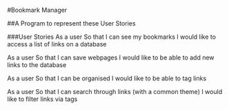 #Bookmark Manager

##A Program to represent these User Stories

###User Stories
As a user
So that I can see my bookmarks
I would like to access a list of links on a database

As a user
So that I can save webpages
I would like to be able to add new links to the database

As a user
So that I can be organised
I would like to be able to tag links

As a user
So that I can search through links (with a common theme)
I would like to filter links via tags

